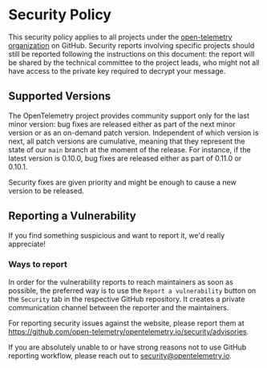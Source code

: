 # Security Policy

This security policy applies to all projects under the [open-telemetry organization][gh-organization] on GitHub. Security reports involving specific projects should still be reported following the instructions on this document: the report will be shared by the technical committee to the project leads, who might not all have access to the private key required to decrypt your message.

## Supported Versions

The OpenTelemetry project provides community support only for the last minor version: bug fixes are released either as part of the next minor version or as an on-demand patch version. Independent of which version is next, all patch versions are cumulative, meaning that they represent the state of our `main` branch at the moment of the release. For instance, if the latest version is 0.10.0, bug fixes are released either as part of 0.11.0 or 0.10.1.

Security fixes are given priority and might be enough to cause a new version to be released.

## Reporting a Vulnerability

If you find something suspicious and want to report it, we'd really appreciate!

### Ways to report

In order for the vulnerability reports to reach maintainers as soon as possible,
the preferred way is to use the `Report a vulnerability` button on the `Security`
tab in the respective GitHub repository. It creates a private communication channel
between the reporter and the maintainers.

For reporting security issues against the website, please report them at
https://github.com/open-telemetry/opentelemetry.io/security/advisories.

If you are absolutely unable to or have strong reasons not to use GitHub reporting
workflow, please reach out to security@opentelemetry.io.

[gh-organization]: https://github.com/open-telemetry
